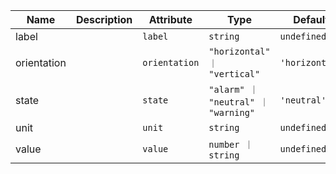 <!--
SPDX-FileCopyrightText: 2022 Siemens AG

SPDX-License-Identifier: MIT
-->

| Name       | Description                   | Attribute        | Type                                      | Default             |
|------------|-------------------------------|------------------|-------------------------------------------|---------------------|
|label|  | `label` | `string` | `undefined` |
|orientation|  | `orientation` | `"horizontal" ｜ "vertical"` | `'horizontal'` |
|state|  | `state` | `"alarm" ｜ "neutral" ｜ "warning"` | `'neutral'` |
|unit|  | `unit` | `string` | `undefined` |
|value|  | `value` | `number ｜ string` | `undefined` |
